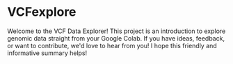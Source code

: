 # VCFexplore

Welcome to the VCF Data Explorer!
This project is an introduction to explore genomic data straight from your Google Colab. 
If you have ideas, feedback, or want to contribute, we'd love to hear from you! 
I hope this friendly and informative summary helps!
